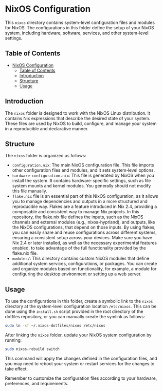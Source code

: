 # NixOS Configuration

This `nixos` directory contains system-level configuration files and modules for NixOS. The configurations in this folder define the setup of your NixOS system, including hardware, software, services, and other system-level settings.

## Table of Contents

- [NixOS Configuration](#nixos-configuration)
  - [Table of Contents](#table-of-contents)
  - [Introduction](#introduction)
  - [Structure](#structure)
  - [Usage](#usage)

## Introduction

The `nixos` folder is designed to work with the NixOS Linux distribution. It contains Nix expressions that describe the desired state of your system. These files are used by NixOS to build, configure, and manage your system in a reproducible and declarative manner.

## Structure

The `nixos` folder is organized as follows:

- `configuration.nix`: The main NixOS configuration file. This file imports other configuration files and modules, and it sets system-level options.
- `hardware-configuration.nix`: This file is generated by NixOS when you install the system. It contains hardware-specific settings, such as file system mounts and kernel modules. You generally should not modify this file manually.
- `flake.nix` file is an essential part of this NixOS configuration, as it allows you to manage dependencies and outputs in a more structured and reproducible way. Flakes are a feature introduced in Nix 2.4, providing a composable and consistent way to manage Nix projects. In this repository, the flake.nix file defines the inputs, such as the NixOS channels and external modules (e.g., nixos-hyprland), and outputs, like the NixOS configurations, that depend on those inputs. By using flakes, you can easily share and reuse configurations across different systems, ensuring a consistent setup across your devices. Make sure you have Nix 2.4 or later installed, as well as the necessary experimental features enabled, to take advantage of the full functionality provided by the flake.nix file.
- `modules/`: This directory contains custom NixOS modules that define additional system services, configurations, or packages. You can create and organize modules based on functionality, for example, a module for configuring the desktop environment or setting up a web server.

## Usage

To use the configurations in this folder, create a symbolic link to the `nixos` directory at the system-level configuration location `/etc/nixos`. This can be done using the `install.sh` script provided in the root directory of the dotfiles repository, or you can manually create the symlink as follows:

```bash
sudo ln -sf ~/.nixos-dotfiles/nixos /etc/nixos
```

After linking the `nixos` folder, update your NixOS system configuration by running:

```bash
sudo nixos-rebuild switch
```

This command will apply the changes defined in the configuration files, and you may need to reboot your system or restart services for the changes to take effect.

Remember to customize the configuration files according to your hardware, preferences, and requirements.
